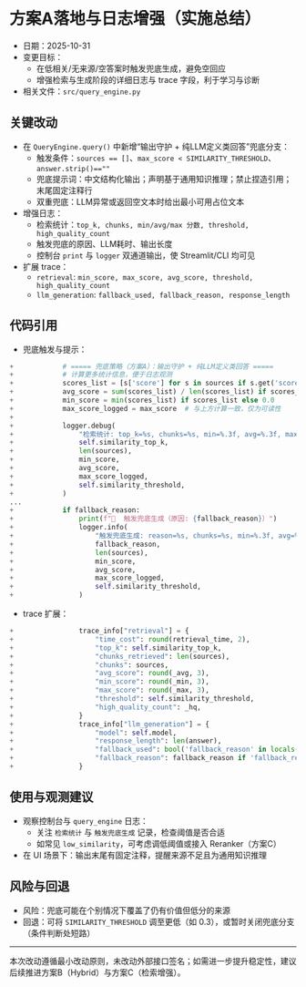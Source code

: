 # 方案A落地与日志增强（实施总结）

- 日期：2025-10-31
- 变更目标：
  - 在低相关/无来源/空答案时触发兜底生成，避免空回应
  - 增强检索与生成阶段的详细日志与 trace 字段，利于学习与诊断
- 相关文件：`src/query_engine.py`

## 关键改动
- 在 `QueryEngine.query()` 中新增“输出守护 + 纯LLM定义类回答”兜底分支：
  - 触发条件：`sources == []`、`max_score < SIMILARITY_THRESHOLD`、`answer.strip()==""`
  - 兜底提示词：中文结构化输出；声明基于通用知识推理；禁止捏造引用；末尾固定注释行
  - 双重兜底：LLM异常或返回空文本时给出最小可用占位文本
- 增强日志：
  - 检索统计：`top_k, chunks, min/avg/max 分数, threshold, high_quality_count`
  - 触发兜底的原因、LLM耗时、输出长度
  - 控制台 `print` 与 `logger` 双通道输出，使 Streamlit/CLI 均可见
- 扩展 trace：
  - `retrieval`: `min_score, max_score, avg_score, threshold, high_quality_count`
  - `llm_generation`: `fallback_used, fallback_reason, response_length`

## 代码引用
- 兜底触发与提示：
```startLine:endLine:src/query_engine.py
+            # ===== 兜底策略（方案A）：输出守护 + 纯LLM定义类回答 =====
+            # 计算更多统计信息，便于日志观测
+            scores_list = [s['score'] for s in sources if s.get('score') is not None]
+            avg_score = sum(scores_list) / len(scores_list) if scores_list else 0.0
+            min_score = min(scores_list) if scores_list else 0.0
+            max_score_logged = max_score  # 与上方计算一致，仅为可读性
+            
+            logger.debug(
+                "检索统计: top_k=%s, chunks=%s, min=%.3f, avg=%.3f, max=%.3f, threshold=%.3f",
+                self.similarity_top_k,
+                len(sources),
+                min_score,
+                avg_score,
+                max_score_logged,
+                self.similarity_threshold,
+            )
...
+            if fallback_reason:
+                print(f"🛟  触发兜底生成（原因: {fallback_reason}）")
+                logger.info(
+                    "触发兜底生成: reason=%s, chunks=%s, min=%.3f, avg=%.3f, max=%.3f, threshold=%.3f",
+                    fallback_reason,
+                    len(sources),
+                    min_score,
+                    avg_score,
+                    max_score_logged,
+                    self.similarity_threshold,
+                )
```
- trace 扩展：
```startLine:endLine:src/query_engine.py
+                trace_info["retrieval"] = {
+                    "time_cost": round(retrieval_time, 2),
+                    "top_k": self.similarity_top_k,
+                    "chunks_retrieved": len(sources),
+                    "chunks": sources,
+                    "avg_score": round(_avg, 3),
+                    "min_score": round(_min, 3),
+                    "max_score": round(_max, 3),
+                    "threshold": self.similarity_threshold,
+                    "high_quality_count": _hq,
+                }
+                trace_info["llm_generation"] = {
+                    "model": self.model,
+                    "response_length": len(answer),
+                    "fallback_used": bool('fallback_reason' in locals() and fallback_reason),
+                    "fallback_reason": fallback_reason if 'fallback_reason' in locals() else None,
+                }
```

## 使用与观测建议
- 观察控制台与 `query_engine` 日志：
  - 关注 `检索统计` 与 `触发兜底生成` 记录，检查阈值是否合适
  - 如常见 `low_similarity`，可考虑调低阈值或接入 Reranker（方案C）
- 在 UI 场景下：输出末尾有固定注释，提醒来源不足且为通用知识推理

## 风险与回退
- 风险：兜底可能在个别情况下覆盖了仍有价值但低分的来源
- 回退：可将 `SIMILARITY_THRESHOLD` 调至更低（如 0.3），或暂时关闭兜底分支（条件判断处短路）

---
本次改动遵循最小改动原则，未改动外部接口签名；如需进一步提升稳定性，建议后续推进方案B（Hybrid）与方案C（检索增强）。

